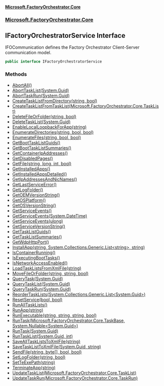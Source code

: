 #### [Microsoft.FactoryOrchestrator.Core](./Microsoft-FactoryOrchestrator-Core.md 'Microsoft.FactoryOrchestrator.Core')
### [Microsoft.FactoryOrchestrator.Core](./Microsoft-FactoryOrchestrator-Core.md 'Microsoft.FactoryOrchestrator.Core')
## IFactoryOrchestratorService Interface
IFOCommunication defines the Factory Orchestrator Client-Server communication model.  
```csharp
public interface IFactoryOrchestratorService
```
### Methods
- [AbortAll()](./Microsoft-FactoryOrchestrator-Core-IFactoryOrchestratorService-AbortAll().md 'Microsoft.FactoryOrchestrator.Core.IFactoryOrchestratorService.AbortAll()')
- [AbortTaskList(System.Guid)](./Microsoft-FactoryOrchestrator-Core-IFactoryOrchestratorService-AbortTaskList(System-Guid).md 'Microsoft.FactoryOrchestrator.Core.IFactoryOrchestratorService.AbortTaskList(System.Guid)')
- [AbortTaskRun(System.Guid)](./Microsoft-FactoryOrchestrator-Core-IFactoryOrchestratorService-AbortTaskRun(System-Guid).md 'Microsoft.FactoryOrchestrator.Core.IFactoryOrchestratorService.AbortTaskRun(System.Guid)')
- [CreateTaskListFromDirectory(string, bool)](./Microsoft-FactoryOrchestrator-Core-IFactoryOrchestratorService-CreateTaskListFromDirectory(string_bool).md 'Microsoft.FactoryOrchestrator.Core.IFactoryOrchestratorService.CreateTaskListFromDirectory(string, bool)')
- [CreateTaskListFromTaskList(Microsoft.FactoryOrchestrator.Core.TaskList)](./Microsoft-FactoryOrchestrator-Core-IFactoryOrchestratorService-CreateTaskListFromTaskList(Microsoft-FactoryOrchestrator-Core-TaskList).md 'Microsoft.FactoryOrchestrator.Core.IFactoryOrchestratorService.CreateTaskListFromTaskList(Microsoft.FactoryOrchestrator.Core.TaskList)')
- [DeleteFileOrFolder(string, bool)](./Microsoft-FactoryOrchestrator-Core-IFactoryOrchestratorService-DeleteFileOrFolder(string_bool).md 'Microsoft.FactoryOrchestrator.Core.IFactoryOrchestratorService.DeleteFileOrFolder(string, bool)')
- [DeleteTaskList(System.Guid)](./Microsoft-FactoryOrchestrator-Core-IFactoryOrchestratorService-DeleteTaskList(System-Guid).md 'Microsoft.FactoryOrchestrator.Core.IFactoryOrchestratorService.DeleteTaskList(System.Guid)')
- [EnableLocalLoopbackForApp(string)](./Microsoft-FactoryOrchestrator-Core-IFactoryOrchestratorService-EnableLocalLoopbackForApp(string).md 'Microsoft.FactoryOrchestrator.Core.IFactoryOrchestratorService.EnableLocalLoopbackForApp(string)')
- [EnumerateDirectories(string, bool, bool)](./Microsoft-FactoryOrchestrator-Core-IFactoryOrchestratorService-EnumerateDirectories(string_bool_bool).md 'Microsoft.FactoryOrchestrator.Core.IFactoryOrchestratorService.EnumerateDirectories(string, bool, bool)')
- [EnumerateFiles(string, bool, bool)](./Microsoft-FactoryOrchestrator-Core-IFactoryOrchestratorService-EnumerateFiles(string_bool_bool).md 'Microsoft.FactoryOrchestrator.Core.IFactoryOrchestratorService.EnumerateFiles(string, bool, bool)')
- [GetBootTaskListGuids()](./Microsoft-FactoryOrchestrator-Core-IFactoryOrchestratorService-GetBootTaskListGuids().md 'Microsoft.FactoryOrchestrator.Core.IFactoryOrchestratorService.GetBootTaskListGuids()')
- [GetBootTaskListSummaries()](./Microsoft-FactoryOrchestrator-Core-IFactoryOrchestratorService-GetBootTaskListSummaries().md 'Microsoft.FactoryOrchestrator.Core.IFactoryOrchestratorService.GetBootTaskListSummaries()')
- [GetContainerIpAddresses()](./Microsoft-FactoryOrchestrator-Core-IFactoryOrchestratorService-GetContainerIpAddresses().md 'Microsoft.FactoryOrchestrator.Core.IFactoryOrchestratorService.GetContainerIpAddresses()')
- [GetDisabledPages()](./Microsoft-FactoryOrchestrator-Core-IFactoryOrchestratorService-GetDisabledPages().md 'Microsoft.FactoryOrchestrator.Core.IFactoryOrchestratorService.GetDisabledPages()')
- [GetFile(string, long, int, bool)](./Microsoft-FactoryOrchestrator-Core-IFactoryOrchestratorService-GetFile(string_long_int_bool).md 'Microsoft.FactoryOrchestrator.Core.IFactoryOrchestratorService.GetFile(string, long, int, bool)')
- [GetInstalledApps()](./Microsoft-FactoryOrchestrator-Core-IFactoryOrchestratorService-GetInstalledApps().md 'Microsoft.FactoryOrchestrator.Core.IFactoryOrchestratorService.GetInstalledApps()')
- [GetInstalledAppsDetailed()](./Microsoft-FactoryOrchestrator-Core-IFactoryOrchestratorService-GetInstalledAppsDetailed().md 'Microsoft.FactoryOrchestrator.Core.IFactoryOrchestratorService.GetInstalledAppsDetailed()')
- [GetIpAddressesAndNicNames()](./Microsoft-FactoryOrchestrator-Core-IFactoryOrchestratorService-GetIpAddressesAndNicNames().md 'Microsoft.FactoryOrchestrator.Core.IFactoryOrchestratorService.GetIpAddressesAndNicNames()')
- [GetLastServiceError()](./Microsoft-FactoryOrchestrator-Core-IFactoryOrchestratorService-GetLastServiceError().md 'Microsoft.FactoryOrchestrator.Core.IFactoryOrchestratorService.GetLastServiceError()')
- [GetLogFolder()](./Microsoft-FactoryOrchestrator-Core-IFactoryOrchestratorService-GetLogFolder().md 'Microsoft.FactoryOrchestrator.Core.IFactoryOrchestratorService.GetLogFolder()')
- [GetOEMVersionString()](./Microsoft-FactoryOrchestrator-Core-IFactoryOrchestratorService-GetOEMVersionString().md 'Microsoft.FactoryOrchestrator.Core.IFactoryOrchestratorService.GetOEMVersionString()')
- [GetOSPlatform()](./Microsoft-FactoryOrchestrator-Core-IFactoryOrchestratorService-GetOSPlatform().md 'Microsoft.FactoryOrchestrator.Core.IFactoryOrchestratorService.GetOSPlatform()')
- [GetOSVersionString()](./Microsoft-FactoryOrchestrator-Core-IFactoryOrchestratorService-GetOSVersionString().md 'Microsoft.FactoryOrchestrator.Core.IFactoryOrchestratorService.GetOSVersionString()')
- [GetServiceEvents()](./Microsoft-FactoryOrchestrator-Core-IFactoryOrchestratorService-GetServiceEvents().md 'Microsoft.FactoryOrchestrator.Core.IFactoryOrchestratorService.GetServiceEvents()')
- [GetServiceEvents(System.DateTime)](./Microsoft-FactoryOrchestrator-Core-IFactoryOrchestratorService-GetServiceEvents(System-DateTime).md 'Microsoft.FactoryOrchestrator.Core.IFactoryOrchestratorService.GetServiceEvents(System.DateTime)')
- [GetServiceEvents(ulong)](./Microsoft-FactoryOrchestrator-Core-IFactoryOrchestratorService-GetServiceEvents(ulong).md 'Microsoft.FactoryOrchestrator.Core.IFactoryOrchestratorService.GetServiceEvents(ulong)')
- [GetServiceVersionString()](./Microsoft-FactoryOrchestrator-Core-IFactoryOrchestratorService-GetServiceVersionString().md 'Microsoft.FactoryOrchestrator.Core.IFactoryOrchestratorService.GetServiceVersionString()')
- [GetTaskListGuids()](./Microsoft-FactoryOrchestrator-Core-IFactoryOrchestratorService-GetTaskListGuids().md 'Microsoft.FactoryOrchestrator.Core.IFactoryOrchestratorService.GetTaskListGuids()')
- [GetTaskListSummaries()](./Microsoft-FactoryOrchestrator-Core-IFactoryOrchestratorService-GetTaskListSummaries().md 'Microsoft.FactoryOrchestrator.Core.IFactoryOrchestratorService.GetTaskListSummaries()')
- [GetWdpHttpPort()](./Microsoft-FactoryOrchestrator-Core-IFactoryOrchestratorService-GetWdpHttpPort().md 'Microsoft.FactoryOrchestrator.Core.IFactoryOrchestratorService.GetWdpHttpPort()')
- [InstallApp(string, System.Collections.Generic.List&lt;string&gt;, string)](./Microsoft-FactoryOrchestrator-Core-IFactoryOrchestratorService-InstallApp(string_System-Collections-Generic-List-string-_string).md 'Microsoft.FactoryOrchestrator.Core.IFactoryOrchestratorService.InstallApp(string, System.Collections.Generic.List&lt;string&gt;, string)')
- [IsContainerRunning()](./Microsoft-FactoryOrchestrator-Core-IFactoryOrchestratorService-IsContainerRunning().md 'Microsoft.FactoryOrchestrator.Core.IFactoryOrchestratorService.IsContainerRunning()')
- [IsExecutingBootTasks()](./Microsoft-FactoryOrchestrator-Core-IFactoryOrchestratorService-IsExecutingBootTasks().md 'Microsoft.FactoryOrchestrator.Core.IFactoryOrchestratorService.IsExecutingBootTasks()')
- [IsNetworkAccessEnabled()](./Microsoft-FactoryOrchestrator-Core-IFactoryOrchestratorService-IsNetworkAccessEnabled().md 'Microsoft.FactoryOrchestrator.Core.IFactoryOrchestratorService.IsNetworkAccessEnabled()')
- [LoadTaskListsFromXmlFile(string)](./Microsoft-FactoryOrchestrator-Core-IFactoryOrchestratorService-LoadTaskListsFromXmlFile(string).md 'Microsoft.FactoryOrchestrator.Core.IFactoryOrchestratorService.LoadTaskListsFromXmlFile(string)')
- [MoveFileOrFolder(string, string, bool)](./Microsoft-FactoryOrchestrator-Core-IFactoryOrchestratorService-MoveFileOrFolder(string_string_bool).md 'Microsoft.FactoryOrchestrator.Core.IFactoryOrchestratorService.MoveFileOrFolder(string, string, bool)')
- [QueryTask(System.Guid)](./Microsoft-FactoryOrchestrator-Core-IFactoryOrchestratorService-QueryTask(System-Guid).md 'Microsoft.FactoryOrchestrator.Core.IFactoryOrchestratorService.QueryTask(System.Guid)')
- [QueryTaskList(System.Guid)](./Microsoft-FactoryOrchestrator-Core-IFactoryOrchestratorService-QueryTaskList(System-Guid).md 'Microsoft.FactoryOrchestrator.Core.IFactoryOrchestratorService.QueryTaskList(System.Guid)')
- [QueryTaskRun(System.Guid)](./Microsoft-FactoryOrchestrator-Core-IFactoryOrchestratorService-QueryTaskRun(System-Guid).md 'Microsoft.FactoryOrchestrator.Core.IFactoryOrchestratorService.QueryTaskRun(System.Guid)')
- [ReorderTaskLists(System.Collections.Generic.List&lt;System.Guid&gt;)](./Microsoft-FactoryOrchestrator-Core-IFactoryOrchestratorService-ReorderTaskLists(System-Collections-Generic-List-System-Guid-).md 'Microsoft.FactoryOrchestrator.Core.IFactoryOrchestratorService.ReorderTaskLists(System.Collections.Generic.List&lt;System.Guid&gt;)')
- [ResetService(bool, bool)](./Microsoft-FactoryOrchestrator-Core-IFactoryOrchestratorService-ResetService(bool_bool).md 'Microsoft.FactoryOrchestrator.Core.IFactoryOrchestratorService.ResetService(bool, bool)')
- [RunAllTaskLists()](./Microsoft-FactoryOrchestrator-Core-IFactoryOrchestratorService-RunAllTaskLists().md 'Microsoft.FactoryOrchestrator.Core.IFactoryOrchestratorService.RunAllTaskLists()')
- [RunApp(string)](./Microsoft-FactoryOrchestrator-Core-IFactoryOrchestratorService-RunApp(string).md 'Microsoft.FactoryOrchestrator.Core.IFactoryOrchestratorService.RunApp(string)')
- [RunExecutable(string, string, string, bool)](./Microsoft-FactoryOrchestrator-Core-IFactoryOrchestratorService-RunExecutable(string_string_string_bool).md 'Microsoft.FactoryOrchestrator.Core.IFactoryOrchestratorService.RunExecutable(string, string, string, bool)')
- [RunTask(Microsoft.FactoryOrchestrator.Core.TaskBase, System.Nullable&lt;System.Guid&gt;)](./Microsoft-FactoryOrchestrator-Core-IFactoryOrchestratorService-RunTask(Microsoft-FactoryOrchestrator-Core-TaskBase_System-Nullable-System-Guid-).md 'Microsoft.FactoryOrchestrator.Core.IFactoryOrchestratorService.RunTask(Microsoft.FactoryOrchestrator.Core.TaskBase, System.Nullable&lt;System.Guid&gt;)')
- [RunTask(System.Guid)](./Microsoft-FactoryOrchestrator-Core-IFactoryOrchestratorService-RunTask(System-Guid).md 'Microsoft.FactoryOrchestrator.Core.IFactoryOrchestratorService.RunTask(System.Guid)')
- [RunTaskList(System.Guid, int)](./Microsoft-FactoryOrchestrator-Core-IFactoryOrchestratorService-RunTaskList(System-Guid_int).md 'Microsoft.FactoryOrchestrator.Core.IFactoryOrchestratorService.RunTaskList(System.Guid, int)')
- [SaveAllTaskListsToXmlFile(string)](./Microsoft-FactoryOrchestrator-Core-IFactoryOrchestratorService-SaveAllTaskListsToXmlFile(string).md 'Microsoft.FactoryOrchestrator.Core.IFactoryOrchestratorService.SaveAllTaskListsToXmlFile(string)')
- [SaveTaskListToXmlFile(System.Guid, string)](./Microsoft-FactoryOrchestrator-Core-IFactoryOrchestratorService-SaveTaskListToXmlFile(System-Guid_string).md 'Microsoft.FactoryOrchestrator.Core.IFactoryOrchestratorService.SaveTaskListToXmlFile(System.Guid, string)')
- [SendFile(string, byte[], bool, bool)](./Microsoft-FactoryOrchestrator-Core-IFactoryOrchestratorService-SendFile(string_byte--_bool_bool).md 'Microsoft.FactoryOrchestrator.Core.IFactoryOrchestratorService.SendFile(string, byte[], bool, bool)')
- [SetLogFolder(string, bool)](./Microsoft-FactoryOrchestrator-Core-IFactoryOrchestratorService-SetLogFolder(string_bool).md 'Microsoft.FactoryOrchestrator.Core.IFactoryOrchestratorService.SetLogFolder(string, bool)')
- [SetTeExePath(string)](./Microsoft-FactoryOrchestrator-Core-IFactoryOrchestratorService-SetTeExePath(string).md 'Microsoft.FactoryOrchestrator.Core.IFactoryOrchestratorService.SetTeExePath(string)')
- [TerminateApp(string)](./Microsoft-FactoryOrchestrator-Core-IFactoryOrchestratorService-TerminateApp(string).md 'Microsoft.FactoryOrchestrator.Core.IFactoryOrchestratorService.TerminateApp(string)')
- [UpdateTaskList(Microsoft.FactoryOrchestrator.Core.TaskList)](./Microsoft-FactoryOrchestrator-Core-IFactoryOrchestratorService-UpdateTaskList(Microsoft-FactoryOrchestrator-Core-TaskList).md 'Microsoft.FactoryOrchestrator.Core.IFactoryOrchestratorService.UpdateTaskList(Microsoft.FactoryOrchestrator.Core.TaskList)')
- [UpdateTaskRun(Microsoft.FactoryOrchestrator.Core.TaskRun)](./Microsoft-FactoryOrchestrator-Core-IFactoryOrchestratorService-UpdateTaskRun(Microsoft-FactoryOrchestrator-Core-TaskRun).md 'Microsoft.FactoryOrchestrator.Core.IFactoryOrchestratorService.UpdateTaskRun(Microsoft.FactoryOrchestrator.Core.TaskRun)')
